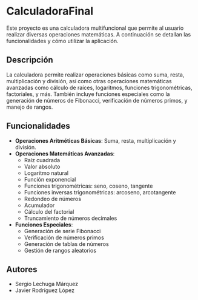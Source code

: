 # CalculadoraFinal

Este proyecto es una calculadora multifuncional que permite al usuario realizar diversas operaciones matemáticas. A continuación se detallan las funcionalidades y cómo utilizar la aplicación.

## Descripción

La calculadora permite realizar operaciones básicas como suma, resta, multiplicación y división, así como otras operaciones matemáticas avanzadas como cálculo de raíces, logaritmos, funciones trigonométricas, factoriales, y más. También incluye funciones especiales como la generación de números de Fibonacci, verificación de números primos, y manejo de rangos.

## Funcionalidades

- **Operaciones Aritméticas Básicas**: Suma, resta, multiplicación y división.
- **Operaciones Matemáticas Avanzadas**: 
  - Raíz cuadrada
  - Valor absoluto
  - Logaritmo natural
  - Función exponencial
  - Funciones trigonométricas: seno, coseno, tangente
  - Funciones inversas trigonométricas: arcoseno, arcotangente
  - Redondeo de números
  - Acumulador
  - Cálculo del factorial
  - Truncamiento de números decimales
- **Funciones Especiales**:
  - Generación de serie Fibonacci
  - Verificación de números primos
  - Generación de tablas de números
  - Gestión de rangos aleatorios

## Autores
- Sergio Lechuga Márquez
- Javier Rodríguez López

